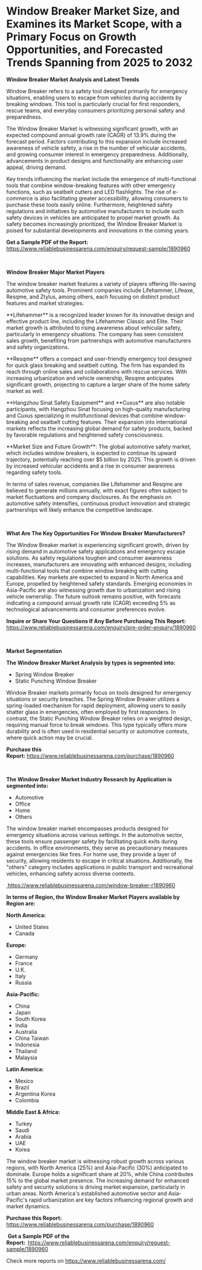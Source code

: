 <p><h1>Window Breaker Market Size, and Examines its Market Scope, with a Primary Focus on Growth Opportunities, and Forecasted Trends Spanning from 2025 to 2032</h1></p><p><strong>Window Breaker Market Analysis and Latest Trends</strong></p>
<p><p>Window Breaker refers to a safety tool designed primarily for emergency situations, enabling users to escape from vehicles during accidents by breaking windows. This tool is particularly crucial for first responders, rescue teams, and everyday consumers prioritizing personal safety and preparedness.</p><p>The Window Breaker Market is witnessing significant growth, with an expected compound annual growth rate (CAGR) of 13.9% during the forecast period. Factors contributing to this expansion include increased awareness of vehicle safety, a rise in the number of vehicular accidents, and growing consumer interest in emergency preparedness. Additionally, advancements in product designs and functionality are enhancing user appeal, driving demand.</p><p>Key trends influencing the market include the emergence of multi-functional tools that combine window-breaking features with other emergency functions, such as seatbelt cutters and LED flashlights. The rise of e-commerce is also facilitating greater accessibility, allowing consumers to purchase these tools easily online. Furthermore, heightened safety regulations and initiatives by automotive manufacturers to include such safety devices in vehicles are anticipated to propel market growth. As safety becomes increasingly prioritized, the Window Breaker Market is poised for substantial developments and innovations in the coming years.</p></p>
<p><strong>Get a Sample PDF of the Report:&nbsp;</strong> <a href="https://www.reliablebusinessarena.com/enquiry/request-sample/1890960?utm_campaign=1990&utm_medium=2&utm_source=Github&utm_content=ia&utm_term=05042025&utm_id=window-breaker">https://www.reliablebusinessarena.com/enquiry/request-sample/1890960</a></p>
<p>&nbsp;</p>
<p><strong>Window Breaker Major Market Players</strong></p>
<p><p>The window breaker market features a variety of players offering life-saving automotive safety tools. Prominent companies include Lifehammer, Lifeaxe, Resqme, and Ztylus, among others, each focusing on distinct product features and market strategies.</p><p>**Lifehammer** is a recognized leader known for its innovative design and effective product line, including the Lifehammer Classic and Elite. Their market growth is attributed to rising awareness about vehicular safety, particularly in emergency situations. The company has seen consistent sales growth, benefiting from partnerships with automotive manufacturers and safety organizations.</p><p>**Resqme** offers a compact and user-friendly emergency tool designed for quick glass breaking and seatbelt cutting. The firm has expanded its reach through online sales and collaborations with rescue services. With increasing urbanization and vehicle ownership, Resqme anticipates significant growth, projecting to capture a larger share of the home safety market as well.</p><p>**Hangzhou Sinat Safety Equipment** and **Cuxus** are also notable participants, with Hangzhou Sinat focusing on high-quality manufacturing and Cuxus specializing in multifunctional devices that combine window-breaking and seatbelt cutting features. Their expansion into international markets reflects the increasing global demand for safety products, backed by favorable regulations and heightened safety consciousness.</p><p>**Market Size and Future Growth**: The global automotive safety market, which includes window breakers, is expected to continue its upward trajectory, potentially reaching over $5 billion by 2025. This growth is driven by increased vehicular accidents and a rise in consumer awareness regarding safety tools.</p><p>In terms of sales revenue, companies like Lifehammer and Resqme are believed to generate millions annually, with exact figures often subject to market fluctuations and company disclosures. As the emphasis on automotive safety intensifies, continuous product innovation and strategic partnerships will likely enhance the competitive landscape.</p></p>
<p>&nbsp;</p>
<p><strong>What Are The Key Opportunities For Window Breaker Manufacturers?</strong></p>
<p><p>The Window Breaker market is experiencing significant growth, driven by rising demand in automotive safety applications and emergency escape solutions. As safety regulations toughen and consumer awareness increases, manufacturers are innovating with enhanced designs, including multi-functional tools that combine window breaking with cutting capabilities. Key markets are expected to expand in North America and Europe, propelled by heightened safety standards. Emerging economies in Asia-Pacific are also witnessing growth due to urbanization and rising vehicle ownership. The future outlook remains positive, with forecasts indicating a compound annual growth rate (CAGR) exceeding 5% as technological advancements and consumer preferences evolve.</p></p>
<p><strong>Inquire or Share Your Questions If Any Before Purchasing This Report:</strong> <a href="https://www.reliablebusinessarena.com/enquiry/pre-order-enquiry/1890960?utm_campaign=1990&utm_medium=2&utm_source=Github&utm_content=ia&utm_term=05042025&utm_id=window-breaker">https://www.reliablebusinessarena.com/enquiry/pre-order-enquiry/1890960</a></p>
<p>&nbsp;</p>
<p><strong>Market Segmentation</strong></p>
<p><strong>The Window Breaker Market Analysis by types is segmented into:</strong></p>
<p><ul><li>Spring Window Breaker</li><li>Static Punching Window Breaker</li></ul></p>
<p><p>Window Breaker markets primarily focus on tools designed for emergency situations or security breaches. The Spring Window Breaker utilizes a spring-loaded mechanism for rapid deployment, allowing users to easily shatter glass in emergencies, often employed by first responders. In contrast, the Static Punching Window Breaker relies on a weighted design, requiring manual force to break windows. This type typically offers more durability and is often used in residential security or automotive contexts, where quick action may be crucial.</p></p>
<p><strong>Purchase this Report:&nbsp;</strong><a href="https://www.reliablebusinessarena.com/purchase/1890960?utm_campaign=1990&utm_medium=2&utm_source=Github&utm_content=ia&utm_term=05042025&utm_id=window-breaker">https://www.reliablebusinessarena.com/purchase/1890960</a></p>
<p>&nbsp;</p>
<p><strong>The Window Breaker Market Industry Research by Application is segmented into:</strong></p>
<p><ul><li>Automotive</li><li>Office</li><li>Home</li><li>Others</li></ul></p>
<p><p>The window breaker market encompasses products designed for emergency situations across various settings. In the automotive sector, these tools ensure passenger safety by facilitating quick exits during accidents. In office environments, they serve as precautionary measures against emergencies like fires. For home use, they provide a layer of security, allowing residents to escape in critical situations. Additionally, the "others" category includes applications in public transport and recreational vehicles, enhancing safety across diverse contexts.</p></p>
<p><a href="https://www.reliablebusinessarena.com/window-breaker-r1890960?utm_campaign=1990&utm_medium=2&utm_source=Github&utm_content=ia&utm_term=05042025&utm_id=window-breaker">&nbsp;https://www.reliablebusinessarena.com/window-breaker-r1890960</a></p>
<p><strong>In terms of Region, the Window Breaker Market Players available by Region are:</strong></p>
<p>
    <p> <strong> North America: </strong>
        <ul>
            <li>United States</li>
            <li>Canada</li>
        </ul>
        </p> 
    <p> <strong> Europe: </strong>
        <ul>
            <li>Germany</li>
            <li>France</li>
            <li>U.K.</li>
            <li>Italy</li>
            <li>Russia</li>
        </ul>
        </p> 
    <p> <strong> Asia-Pacific: </strong>
        <ul>
            <li>China</li>
            <li>Japan</li>
            <li>South Korea</li>
            <li>India</li>
            <li>Australia</li>
            <li>China Taiwan</li>
            <li>Indonesia</li>
            <li>Thailand</li>
            <li>Malaysia</li>
        </ul>
        </p> 
    <p> <strong> Latin America: </strong>
        <ul>
            <li>Mexico</li>
            <li>Brazil</li>
            <li>Argentina Korea</li>
            <li>Colombia</li>
        </ul>
        </p> 
    <p> <strong> Middle East & Africa: </strong>
        <ul>
            <li>Turkey</li>
            <li>Saudi</li>
            <li>Arabia</li>
            <li>UAE</li>
            <li>Korea</li>
        </ul>
    </p>
    </p>
<p><p>The window breaker market is witnessing robust growth across various regions, with North America (25%) and Asia-Pacific (30%) anticipated to dominate. Europe holds a significant share at 20%, while China contributes 15% to the global market presence. The increasing demand for enhanced safety and security solutions is driving market expansion, particularly in urban areas. North America's established automotive sector and Asia-Pacific's rapid urbanization are key factors influencing regional growth and market dynamics.</p></p>
<p><strong>Purchase this Report: </strong><a href="https://www.reliablebusinessarena.com/purchase/1890960?utm_campaign=1990&utm_medium=2&utm_source=Github&utm_content=ia&utm_term=05042025&utm_id=window-breaker">https://www.reliablebusinessarena.com/purchase/1890960</a></p>
<p>&nbsp;<strong>Get a Sample PDF of the Report:&nbsp;&nbsp;</strong><a href="https://www.reliablebusinessarena.com/enquiry/request-sample/1890960?utm_campaign=1990&utm_medium=2&utm_source=Github&utm_content=ia&utm_term=05042025&utm_id=window-breaker">https://www.reliablebusinessarena.com/enquiry/request-sample/1890960</a></p>
<p><strong></strong></p>
<p>Check more reports on <a href="https://www.reliablebusinessarena.com/?utm_campaign=1990&utm_medium=2&utm_source=Github&utm_content=ia&utm_term=05042025&utm_id=window-breaker">https://www.reliablebusinessarena.com/</a></p>